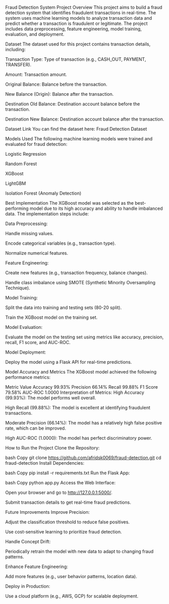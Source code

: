 
Fraud Detection System
Project Overview
This project aims to build a fraud detection system that identifies fraudulent transactions in real-time. The system uses machine learning models to analyze transaction data and predict whether a transaction is fraudulent or legitimate. The project includes data preprocessing, feature engineering, model training, evaluation, and deployment.

Dataset
The dataset used for this project contains transaction details, including:

Transaction Type: Type of transaction (e.g., CASH_OUT, PAYMENT, TRANSFER).

Amount: Transaction amount.

Original Balance: Balance before the transaction.

New Balance (Origin): Balance after the transaction.

Destination Old Balance: Destination account balance before the transaction.

Destination New Balance: Destination account balance after the transaction.

Dataset Link
You can find the dataset here: Fraud Detection Dataset

Models Used
The following machine learning models were trained and evaluated for fraud detection:

Logistic Regression

Random Forest

XGBoost

LightGBM

Isolation Forest (Anomaly Detection)

Best Implementation
The XGBoost model was selected as the best-performing model due to its high accuracy and ability to handle imbalanced data. The implementation steps include:

Data Preprocessing:

Handle missing values.

Encode categorical variables (e.g., transaction type).

Normalize numerical features.

Feature Engineering:

Create new features (e.g., transaction frequency, balance changes).

Handle class imbalance using SMOTE (Synthetic Minority Oversampling Technique).

Model Training:

Split the data into training and testing sets (80-20 split).

Train the XGBoost model on the training set.

Model Evaluation:

Evaluate the model on the testing set using metrics like accuracy, precision, recall, F1 score, and AUC-ROC.

Model Deployment:

Deploy the model using a Flask API for real-time predictions.

Model Accuracy and Metrics
The XGBoost model achieved the following performance metrics:

Metric	Value
Accuracy	99.93%
Precision	66.14%
Recall	99.88%
F1 Score	79.58%
AUC-ROC	1.0000
Interpretation of Metrics:
High Accuracy (99.93%): The model performs well overall.

High Recall (99.88%): The model is excellent at identifying fraudulent transactions.

Moderate Precision (66.14%): The model has a relatively high false positive rate, which can be improved.

High AUC-ROC (1.0000): The model has perfect discriminatory power.

How to Run the Project
Clone the Repository:

bash
Copy
git clone https://github.com/afridsk0069/fraud-detection.git
cd fraud-detection
Install Dependencies:

bash
Copy
pip install -r requirements.txt
Run the Flask App:

bash
Copy
python app.py
Access the Web Interface:

Open your browser and go to http://127.0.0.1:5000/.

Submit transaction details to get real-time fraud predictions.

Future Improvements
Improve Precision:

Adjust the classification threshold to reduce false positives.

Use cost-sensitive learning to prioritize fraud detection.

Handle Concept Drift:

Periodically retrain the model with new data to adapt to changing fraud patterns.

Enhance Feature Engineering:

Add more features (e.g., user behavior patterns, location data).

Deploy in Production:

Use a cloud platform (e.g., AWS, GCP) for scalable deployment.
